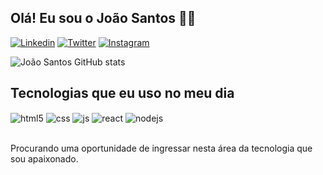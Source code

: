 ## Olá! Eu sou o João Santos 🤙🏼

[![Linkedin](https://img.shields.io/badge/LinkedIn-0077B5?style=for-the-badge&logo=linkedin&logoColor=white)](https://www.linkedin.com/in/jo%C3%A3o-victor-santos-bb1948229/)
[![Twitter](https://img.shields.io/badge/Twitter-1DA1F2?style=for-the-badge&logo=twitter&logoColor=white)](https://twitter.com/jota_santossss)
[![Instagram](https://img.shields.io/badge/Instagram-E4405F?style=for-the-badge&logo=instagram&logoColor=white)](https://instagram.com/jsantos_carvalho)


![João Santos GitHub stats](https://github-readme-stats.vercel.app/api?username=joaosantos73&show_icons=true&theme=dracula&count_private=true)

## Tecnologias que eu uso no meu dia

<div style="display: inline_block">
  <img align="center" alt="html5" src="https://img.shields.io/badge/HTML5-E34F26?style=for-the-badge&logo=html5&logoColor=white" />
  <img align="center" alt="css" src="https://img.shields.io/badge/CSS3-1572B6?style=for-the-badge&logo=css3&logoColor=white" />
  <img align="center" alt="js" src="https://img.shields.io/badge/JavaScript-F7DF1E?style=for-the-badge&logo=javascript&logoColor=black" />
  <img align="center" alt="react" src="https://img.shields.io/badge/React-20232A?style=for-the-badge&logo=react&logoColor=61DAFB" />
  <img align="center" alt="nodejs" src="https://img.shields.io/badge/Node.js-43853D?style=for-the-badge&logo=node.js&logoColor=white" />
</div><br/>

Procurando uma oportunidade de ingressar nesta área da tecnologia que sou apaixonado.
